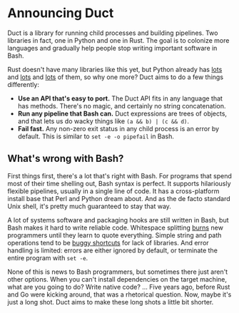 # Announcing Duct

Duct is a library for running child processes and building pipelines. Two
libraries in fact, one in Python and one in Rust. The goal is to colonize more
languages and gradually help people stop writing important software in Bash.

Rust doesn't have many libraries like this yet, but Python already has
[lots](https://amoffat.github.io/sh/) and
[lots](https://plumbum.readthedocs.io/en/latest/) and
[lots](https://github.com/kennethreitz/envoy) of them, so why one more? Duct
aims to do a few things differently:

- **Use an API that's easy to port.** The Duct API fits in any language that
  has methods. There's no magic, and certainly no string concatenation.
- **Run any pipeline that Bash can.** Duct expressions are trees of objects,
  and that lets us do wacky things like `(a && b) | (c && d)`.
- **Fail fast.** Any non-zero exit status in any child process is an error by
  default. This is similar to `set -e -o pipefail` in Bash.

## What's wrong with Bash?

First things first, there's a lot that's right with Bash. For programs that
spend most of their time shelling out, Bash syntax is perfect. It supports
hilariously flexible pipelines, usually in a single line of code. It has a
cross-platform install base that Perl and Python dream about. And as the de
facto standard Unix shell, it's pretty much guaranteed to stay that way.

A lot of systems software and packaging hooks are still written in Bash, but
Bash makes it hard to write reliable code. Whitespace splitting
[burns](http://unix.stackexchange.com/q/131766/23305) new programmers until
they learn to quote everything. Simple string and path operations tend to be
[buggy shortcuts](https://bugs.chromium.org/p/chromium/issues/detail?id=660145)
for lack of libraries. And error handling is limited: errors are either ignored
by default, or terminate the entire program with `set -e`.

None of this is news to Bash programmers, but sometimes there just aren't other
options. When you can't install dependencies on the target machine, what are
you going to do? Write native code? ... Five years ago, before Rust and Go were
kicking around, that was a rhetorical question. Now, maybe it's just a long
shot. Duct aims to make these long shots a little bit shorter.
